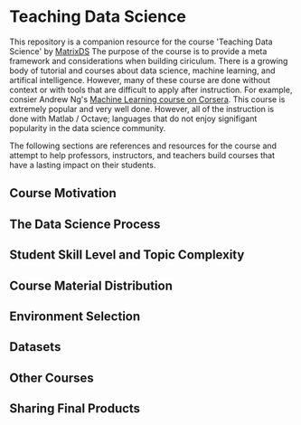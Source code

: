 # Teaching Data Science
This repository is a companion resource for the course 'Teaching Data Science' by [MatrixDS](http://matrixds.com) The purpose of the course is to provide a meta framework and considerations when building ciriculum. There is a growing body of tutorial and courses about data science, machine learning, and artifical intelligence. However, many of these course are done without context or with tools that are difficult to apply after instruction. For example, consier Andrew Ng's [Machine Learning course on Corsera](https://www.coursera.org/learn/machine-learning). This course is extremely popular and very well done. However, all of the instruction is done with Matlab / Octave; languages that do not enjoy signifigant popularity in the data science community.  

The following sections are references and resources for the course and attempt to help professors, instructors, and teachers build courses that have a lasting impact on their students.

## Course Motivation

## The Data Science Process

## Student Skill Level and Topic Complexity

## Course Material Distribution

## Environment Selection

## Datasets

## Other Courses

## Sharing Final Products
